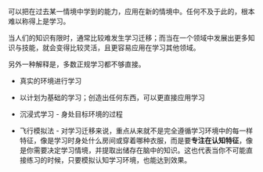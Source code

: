 可以把在过去某一情境中学到的能力，应用在新的情境中。任何不及于此的，根本难以称得上是学习。

当人们的知识有限时，通常比较难发生学习迁移；而当在一个领域中发展出更多知识与技能，就会变得比较灵活，且更容易应用在学习其他领域。

另外一种解释是，多数正规学习都不够直接。


- 真实的环境进行学习

- 以计划为基础的学习；创造出任何东西，可以更直接应用学习 
- 沉浸式学习 - 身处目标环境的过程
- 飞行模拟法 - 对学习迁移来说，重点从来就不是完全遵循学习环境中的每一样特征，像是学习时身处什么房间或穿着哪种衣服，而是要**专注在认知特征**，像是你需要决定学习情境，并提取出储存在脑中的知识。这也代表当你不可能直接练习的时候，只要模拟认知学习环境，也能达到效果。
